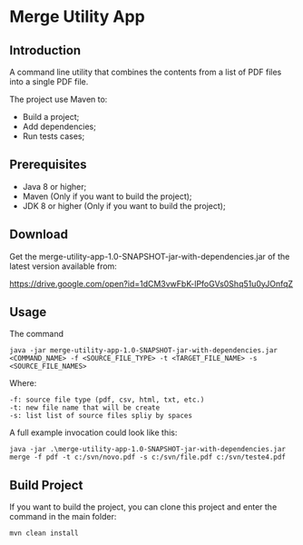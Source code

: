 # Merge Utility App

## Introduction

A command line utility that combines the contents from a list of PDF files into a single PDF file.

The project use Maven to:

* Build a project;
* Add dependencies;
* Run tests cases;

## Prerequisites

* Java 8 or higher;
* Maven (Only if you want to build the project);
* JDK 8 or higher (Only if you want to build the project);

## Download

Get the merge-utility-app-1.0-SNAPSHOT-jar-with-dependencies.jar of the latest version available from:

https://drive.google.com/open?id=1dCM3vwFbK-lPfoGVs0Shq51u0yJOnfqZ

## Usage

The command 

```
java -jar merge-utility-app-1.0-SNAPSHOT-jar-with-dependencies.jar <COMMAND_NAME> -f <SOURCE_FILE_TYPE> -t <TARGET_FILE_NAME> -s <SOURCE_FILE_NAMES> 
```

Where: 

	-f: source file type (pdf, csv, html, txt, etc.)
    -t: new file name that will be create
	-s: list list of source files spliy by spaces

A full example invocation could look like this:

```
java -jar .\merge-utility-app-1.0-SNAPSHOT-jar-with-dependencies.jar merge -f pdf -t c:/svn/novo.pdf -s c:/svn/file.pdf c:/svn/teste4.pdf
```

## Build Project

If you want to build the project, you can clone this project and enter the command in the main folder:

```
mvn clean install
```
